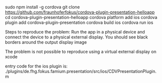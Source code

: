 sudo npm install -g cordova
git clone https://github.com/fraunhoferfokus/cordova-plugin-presentation-helloapp
cd cordova-plugin-presentation-helloapp
cordova platform add ios
cordova plugin add cordova-plugin-presentation
cordova build ios
cordova run ios

Steps to reproduce the problem:
Run the app in a physical device and connect the device to a physical external display. You should see black borders around the output display image

The problem is not possible to reproduce using a virtual external display on xcode

entry code for the ios plugin is:
./plugins/de.fhg.fokus.famium.presentation/src/ios/CDVPresentationPlugin.m
